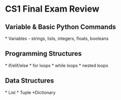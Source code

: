 # CS1 Final Exam Review

## Variable & Basic Python Commands
\*  Variables - strings, lists, integers, floats, booleans

## Programming Structures
\* if/elif/else
\* for loops
\* while loops
\* nested loops

## Data Structures
\* List
\* Tuple
\*Dictionary

## 


